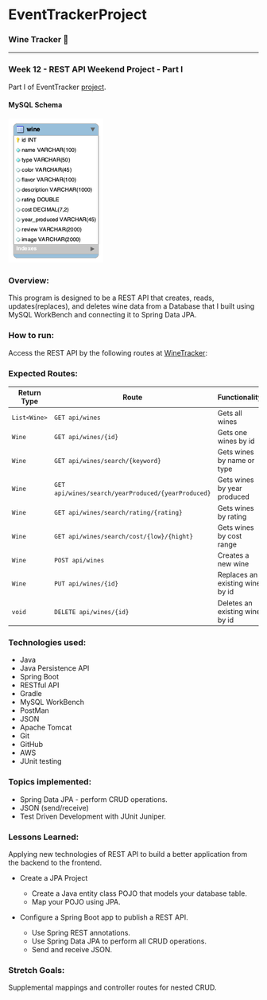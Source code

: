 # EventTrackerProject
### Wine Tracker :wine_glass:
__________________________________________________________
### Week 12 - REST API Weekend Project - Part I
Part I of EventTracker [project](https://github.com/SkillDistillery/SD27/blob/master/rest/EventTracker/README.md).

#### MySQL Schema

![alt text](https://raw.githubusercontent.com/jrentschler-jpg/EventTrackerProject/main/DB/winetrackerdb.png "MySQL Schema")

### Overview:
This program is designed to be a REST API that creates, reads, updates(replaces), and deletes wine data from a Database that I built using MySQL WorkBench and connecting it to Spring Data JPA.

### How to run:
Access the REST API by the following routes at [WineTracker](http://localhost:8085/api/wines):


### Expected Routes:

| Return Type   | Route                                            | Functionality                  |
|---------------|--------------------------------------------------|--------------------------------|
| `List<Wine>`  |`GET api/wines`                                   | Gets all wines                 |
| `Wine`        |`GET api/wines/{id}`                              | Gets one wines by id           |
| `Wine`        |`GET api/wines/search/{keyword}`                  | Gets wines by name or type     |
| `Wine`        |`GET api/wines/search/yearProduced/{yearProduced}`| Gets wines by year produced    |
| `Wine`        |`GET api/wines/search/rating/{rating}`            | Gets wines by rating           |
| `Wine`        |`GET api/wines/search/cost/{low}/{hight}`         | Gets wines by cost range       |
| `Wine`        |`POST api/wines`                                  | Creates a new wine             |
| `Wine`        |`PUT api/wines/{id}`                              | Replaces an existing wine by id|
| `void`        |`DELETE api/wines/{id}`                           | Deletes an existing wine by id |


### Technologies used:
- Java
- Java Persistence API
- Spring Boot
- RESTful API
- Gradle
- MySQL WorkBench
- PostMan
- JSON
- Apache Tomcat
- Git
- GitHub
- AWS
- JUnit testing


### Topics implemented:
- Spring Data JPA - perform CRUD operations.
- JSON (send/receive)
- Test Driven Development with JUnit Juniper.


### Lessons Learned:
Applying new technologies of REST API to build a better application from the backend to the frontend.

* Create a JPA Project
  * Create a Java entity class POJO that models your database table.
  * Map your POJO using JPA.

* Configure a Spring Boot app to publish a REST API.
  * Use Spring REST annotations.
  * Use Spring Data JPA to perform all CRUD operations.
  * Send and receive JSON.

### Stretch Goals:
Supplemental mappings and controller routes for nested CRUD.
